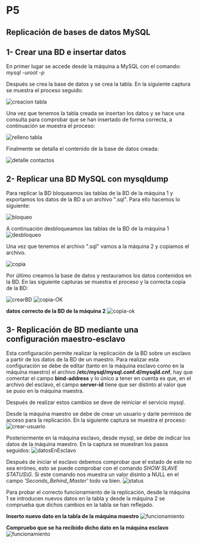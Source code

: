 # P5
## Replicación de bases de datos MySQL

## 1- Crear una BD e insertar datos

En primer lugar se accede desde la máquina a MySQL con el comando:
*mysql -uroot -p*

Después se crea la base de datos y se crea la tabla. En la siguiente captura se muestra el proceso seguido:

![creacion tabla](https://github.com/Jebaal17/SWAP_2018/blob/master/Practicas/imagenes/P5/crear_tabla.png)

Una vez que tenemos la tabla creada se insertan los datos y se hace una consulta para comprobar que se han insertado de forma correcta, a continuación se muestra el proceso:

![relleno tabla](https://github.com/Jebaal17/SWAP_2018/blob/master/Practicas/imagenes/P5/datosInsertados.png)

Finalmente se detalla el contenido de la base de datos creada:

![detalle contactos](https://github.com/Jebaal17/SWAP_2018/blob/master/Practicas/imagenes/P5/detalles.png)

## 2- Replicar una BD MySQL con mysqldump

Para replicar la BD bloqueamos las tablas de la BD de la máquina 1 y exportamos los datos de la BD a un archivo ".sql". Para ello hacemos lo siguiente: 

![bloqueo](https://github.com/Jebaal17/SWAP_2018/blob/master/Practicas/imagenes/P5/replicar.png)

A continuación desbloqueamos las tablas de la BD de la máquina 1
![desbloqueo](https://github.com/Jebaal17/SWAP_2018/blob/master/Practicas/imagenes/P5/desbloqueo-tablas.png)

Una vez que tenemos el archivo ".sql" vamos a la máquina 2 y copiamos el archivo.

![copia](https://github.com/Jebaal17/SWAP_2018/blob/master/Practicas/imagenes/P5/copiaBDm2.png)

Por último creamos la base de datos y restauramos los datos contenidos en la BD. En las siguiente capturas se muestra el proceso y la correcta copia de la BD:

![crearBD](https://github.com/Jebaal17/SWAP_2018/blob/master/Practicas/imagenes/P5/databasem2.png)
![copia-OK](https://github.com/Jebaal17/SWAP_2018/blob/master/Practicas/imagenes/P5/creacionBDm2datos1.png)

**datos correcto de la BD de la máquina 2**
![copia-ok](https://github.com/Jebaal17/SWAP_2018/blob/master/Practicas/imagenes/P5/datosM2.png)

## 3- Replicación de BD mediante una configuración maestro-esclavo

Esta configuración permite realizar la replicación de la BD sobre un esclavo a partir de los datos de la BD de un maestro.
Para realizar esta configuración se debe de editar (tanto en la máquina esclavo como en la máquina maestro) el archivo **/etc/mysql/mysql.conf.d/mysqld.cnf**, hay que comentar el campo **bind-address** y lo único a tener en cuenta es que, en el archivo del esclavo, el campo **server-id** tiene que ser distinto al valor que se puso en la máquina maestra.

Después de realizar estos cambios se deve de reiniciar el servicio mysql.

Desde la máquina maestro se debe de crear un usuario y darle permisos de acceso para la replicación. En la siguiente captura se muestra el proceso:
![crear-usuario](https://github.com/Jebaal17/SWAP_2018/blob/master/Practicas/imagenes/P5/creacionsUSERBD.png)

Posteriormente en la máquina esclavo, desde mysql, se debe de indicar los datos de la máquina maestro. En la captura se muestran los pasos seguidos:
![datosEnEsclavo](https://github.com/Jebaal17/SWAP_2018/blob/master/Practicas/imagenes/P5/datosMAESTROaESCLAVO.png)

Después de iniciar el esclavo debemos comprobar que el estado de este no sea erróneo, esto se puede comprobar con el comando *SHOW SLAVE STATUS\G*. Si este comando nos muestra un valor disinto a NULL en el campo *'Seconds_Behind_Master'* todo va bien.
![status](https://github.com/Jebaal17/SWAP_2018/blob/master/Practicas/imagenes/P5/noerror.png)

Para probar el correcto funcionamiento de la replicación, desde la máquina 1 se introducen nuevos datos en la tabla y desde la máquina 2 se comprueba que dichos cambios en la tabla se han reflejado.

**Inserto nuevo dato en la tabla de la máquina maestro**
![funcionamiento](https://github.com/Jebaal17/SWAP_2018/blob/master/Practicas/imagenes/P5/insertarM1.png)

**Compruebo que se ha recibido dicho dato en la máquina esclavo**
![funcionamiento](https://github.com/Jebaal17/SWAP_2018/blob/master/Practicas/imagenes/P5/datosM2trasInsertar.png)







